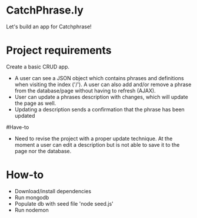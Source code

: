 # CatchPhrase.ly

Let's build an app for Catchphrase!

# Project requirements
Create a basic CRUD app. 
- A user can see a JSON object which contains phrases and definitions when visiting the index ('/'). A user can also add and/or remove a phrase from the database/page without having to refresh (AJAX).
- User can update a phrases description with changes, which will update the page as well.
- Updating a description sends a confirmation that the phrase has been updated

#Have-to
- Need to revise the project with a proper update technique.  At the moment a user can edit a description but is not able to save it to the page nor the database.

# How-to
- Download/install dependencies
- Run mongodb
- Populate db with seed file 'node seed.js'
- Run nodemon
